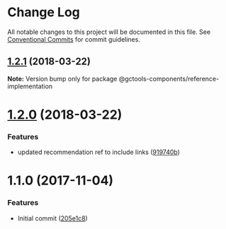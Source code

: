 # Change Log

All notable changes to this project will be documented in this file.
See [Conventional Commits](https://conventionalcommits.org) for commit guidelines.

<a name="1.2.1"></a>
## [1.2.1](https://github.com/gctools-outilsgc/gctools-components/compare/@gctools-components/reference-implementation@1.2.0...@gctools-components/reference-implementation@1.2.1) (2018-03-22)




**Note:** Version bump only for package @gctools-components/reference-implementation

<a name="1.2.0"></a>
# [1.2.0](https://github.com/gctools-outilsgc/gctools-components/compare/@gctools-components/reference-implementation@1.1.0...@gctools-components/reference-implementation@1.2.0) (2018-03-22)


### Features

* updated recommendation ref to include links ([919740b](https://github.com/gctools-outilsgc/gctools-components/commit/919740b))




<a name="1.1.0"></a>
# 1.1.0 (2017-11-04)


### Features

* Initial commit ([205e1c8](https://github.com/gctools-outilsgc/gctools-components/commit/205e1c8))

